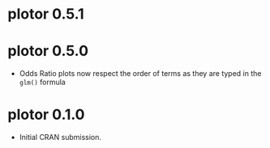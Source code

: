 # plotor 0.5.1

# plotor 0.5.0

* Odds Ratio plots now respect the order of terms as they are typed in the 
`glm()` formula

# plotor 0.1.0

* Initial CRAN submission.
